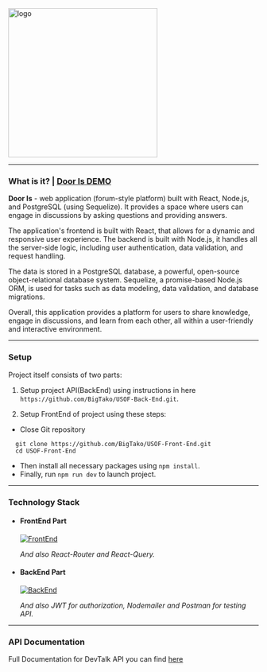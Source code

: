 <img src="https://github.com/BigTako/USOF-Front-End/assets/87268303/c8ebe554-bab6-4c87-8761-6430d082e185" alt="logo" style="width:300px;"/>

---

### What is it? | [Door Is DEMO](https://www.youtube.com/watch?v=5is4CUX0wAM&ab_channel=AbibSosay)

**Door Is** - web application (forum-style platform) built with React, Node.js, and PostgreSQL (using Sequelize). It provides a space where users can engage in discussions by asking questions and providing answers.

The application's frontend is built with React, that allows for a dynamic and responsive user experience. The backend is built with Node.js, it handles all the server-side logic, including user authentication, data validation, and request handling.

The data is stored in a PostgreSQL database, a powerful, open-source object-relational database system. Sequelize, a promise-based Node.js ORM, is used for tasks such as data modeling, data validation, and database migrations.

Overall, this application provides a platform for users to share knowledge, engage in discussions, and learn from each other, all within a user-friendly and interactive environment.

---

### Setup

Project itself consists of two parts:

1. Setup project API(BackEnd) using instructions in here `https://github.com/BigTako/USOF-Back-End.git`.

2. Setup FrontEnd of project using these steps:

- Close Git repository

```
  git clone https://github.com/BigTako/USOF-Front-End.git
  cd USOF-Front-End
```

- Then install all necessary packages using `npm install`.
- Finally, run `npm run dev` to launch project.

---

### Technology Stack

- #### FrontEnd Part

  [![FrontEnd](https://skillicons.dev/icons?i=react,styledcomponents,bootstrap,vite)](https://skillicons.dev)

  _And also React-Router and React-Query._

- #### BackEnd Part

  [![BackEnd](https://skillicons.dev/icons?i=js,nodejs,express,postgres,sequelize&perline=4)](https://skillicons.dev)

  _And also JWT for authorization, Nodemailer and Postman for testing API._

---

### API Documentation

Full Documentation for DevTalk API you can find [here](https://github.com/BigTako/USOF-Back-End.git)
